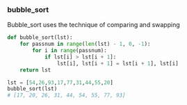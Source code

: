 ### bubble_sort
Bubble_sort uses the technique of comparing and swapping

```python
def bubble_sort(lst):
    for passnum in range(len(lst) - 1, 0, -1):
        for i in range(passnum):
            if lst[i] > lst[i + 1]:
                lst[i], lst[i + 1] = lst[i + 1], lst[i]
    return lst

```

```python
lst = [54,26,93,17,77,31,44,55,20]
bubble_sort(lst)
# [17, 20, 26, 31, 44, 54, 55, 77, 93]
```
